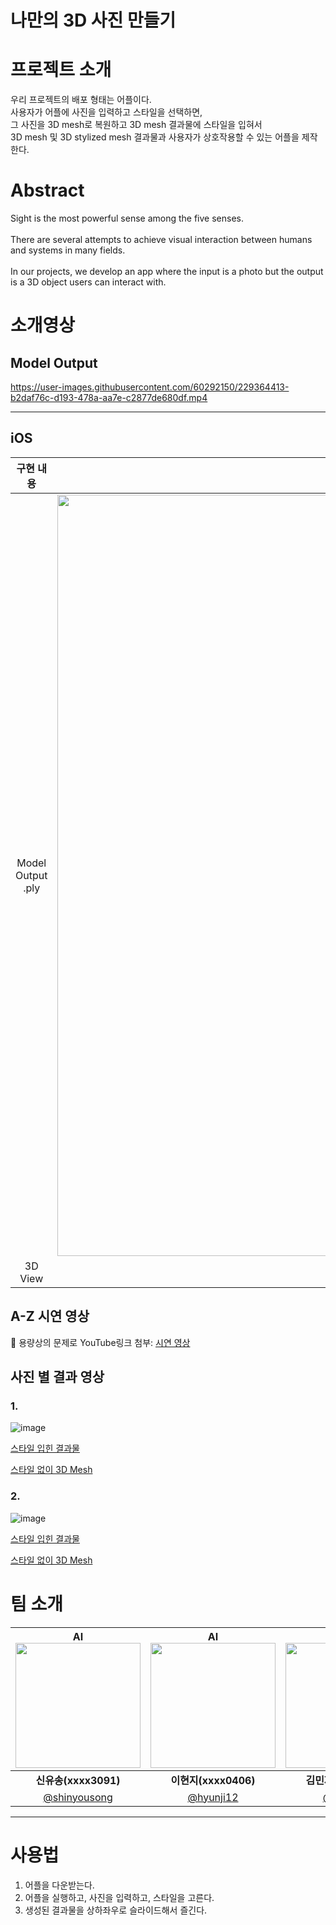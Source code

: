 # 나만의 3D 사진 만들기
  
  
  
# 프로젝트 소개  

우리 프로젝트의 배포 형태는 어플이다.  
사용자가 어플에 사진을 입력하고 스타일을 선택하면,  
그 사진을 3D mesh로 복원하고 3D mesh 결과물에 스타일을 입혀서  
3D mesh 및 3D stylized mesh 결과물과 사용자가 상호작용할 수 있는 어플을 제작한다.  
  
  
# Abstract  

Sight is the most powerful sense among the five senses. <br/><br/>
There are several attempts to achieve visual interaction between humans and systems in many fields. <br/><br/>
In our projects, we develop an app where the input is a photo but the output is a 3D object users can interact with.  
  
  
# 소개영상
## Model Output

https://user-images.githubusercontent.com/60292150/229364413-b2daf76c-d193-478a-aa7e-c2877de680df.mp4


---

## iOS

|    구현 내용    |   스크린샷   |
| :-------------: | :----------: |
| Model Output .ply | <img width="1218" alt="image" src="https://user-images.githubusercontent.com/60292150/229364361-6c98b412-be77-4858-a345-c72e5f45806f.png"> |
| 3D View | ![image](https://github.com/kookmin-sw/capstone-2023-30/assets/60292150/2bc5c047-ea44-446a-956a-556340534bfa) |

## A-Z 시연 영상
🛑 용량상의 문제로 YouTube링크 첨부: [시연 영상](https://www.youtube.com/watch?v=Tjouzsz71u0)

## 사진 별 결과 영상
### 1. 

![image](https://github.com/kookmin-sw/capstone-2023-30/assets/60292150/81adb795-f169-4779-91d9-4d02839acd2d)


[스타일 입힌 결과물](https://youtube.com/shorts/o9oyv6CwMzU?feature=share)

[스타일 없이 3D Mesh](https://youtube.com/shorts/mc2BVlg7rIs?feature=share)

### 2.

![image](https://github.com/kookmin-sw/capstone-2023-30/assets/60292150/7ae8c06c-8609-4ecb-b5dd-fec0a248068a)


[스타일 입힌 결과물](https://youtube.com/shorts/INrQ50k0xZY?feature=share)

[스타일 없이 3D Mesh](https://youtube.com/shorts/EeCh-AR4EDM?feature=share)





  
# 팀 소개  

| AI<img src="https://user-images.githubusercontent.com/60292150/229362408-d0f38744-db45-441f-bdac-236296a520d6.png" width="200" height="200"/> | AI<img src="https://user-images.githubusercontent.com/60292150/229362608-b4830839-6e89-4af8-a527-77412b8a3195.png" width="200" height="200"/> | iOS<img src="https://user-images.githubusercontent.com/60292150/229362438-c7191cc5-8670-468d-b0b9-2661489dc41f.png" width="200" height="200"/> | Backend<img src="https://user-images.githubusercontent.com/60292150/229362352-9fe23126-7ea8-42ca-83a6-c74f555ba475.png" width="200"  height="200" /> |
| :----------------------------------------------------------: | :----------------------------------------------------------: | :----------------------------------------------------------: | :----------------------------------------------------------: |
|                          **신유송(xxxx3091)**                          |                          **이현지(xxxx0406)**                          |                          **김민재(xxxx2614)**                          |                          **임중혁(xxxx1683)**                          |
|          [@shinyousong](https://github.com/shinyousong)          |           [@hyunji12](https://github.com/hyunji12)           |           [@ffalswo2](https://github.com/ffalswo2)            |         [@Angheng](https://github.com/Angheng)         |

---
  
  
# 사용법  
1. 어플을 다운받는다.  
2. 어플을 실행하고, 사진을 입력하고, 스타일을 고른다.
3. 생성된 결과물을 상하좌우로 슬라이드해서 즐긴다.


